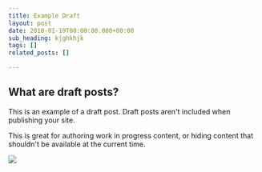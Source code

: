 ```yaml
---
title: Example Draft
layout: post
date: 2018-01-19T00:00:00.000+00:00
sub_heading: kjghkhjk
tags: []
related_posts: []

---
```

## What are draft posts?

This is an example of a draft post. Draft posts aren't included when publishing your site.

This is great for authoring work in progress content, or hiding content that shouldn't be available at the current time.

![](/uploads/2018/02/17/building.jpg)